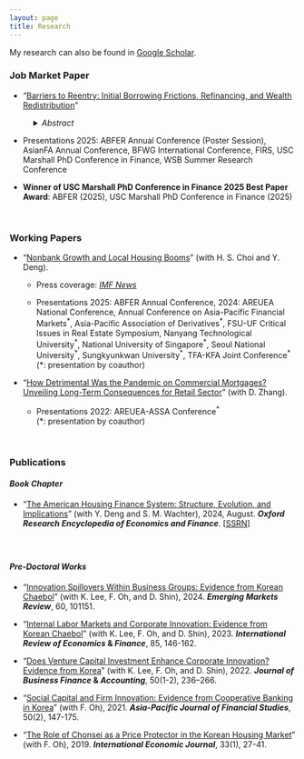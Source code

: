 ```yaml
---
layout: page
title: Research
---
```


<!---
My research interests lie in real estate finance, urban economics, and corporate finance.
 My research can also be found in [Google Scholar](https://scholar.google.com/citations?user=yoon09269).
-->

My research can also be found in [Google Scholar](https://scholar.google.com/citations?user=jjDsVq8AAAAJ&hl=en).

### Job Market Paper 

- “[Barriers to Reentry: Initial Borrowing Frictions,
Refinancing, and Wealth Redistribution](https://uwmadison.box.com/s/k1wb204duthhw3ig9itaxrqe6cp1htvf)” 

<div style="margin-left: 3em;">
<details>
  <summary><em>Abstract</em></summary>
 <div style="margin-left: 1em; font-size: 0.9em; line-height: 1.5">
This paper examines how frictions encountered during the initial purchase mortgage origination process shape borrowers’ future refinancing behavior and contribute to wealth disparities. Leveraging variation in loan officer workload as a quasi-random source of lender-induced origination delays, I find that experiencing a 60+ day delay lowers quarterly refinancing rates by 16–24%. Minority borrowers, low-income households, and those with lower credit scores are more likely to encounter such frictions, with evidence pointing to lender bias as a potential driver of racial disparities. A structural model implies a present value loss of $6,641 per delayed borrower, which amounts to $2.8 billion in overpayments each year when scaled to the U.S. market. Importantly, these losses are not evenly distributed: conditional on the same delay event, minority borrowers incur greater financial losses than White borrowers, largely due to a lower baseline likelihood of acting on refinancing opportunities. Together, these findings demonstrate how subtle frictions in the origination process can lead to persistent financial disadvantages and entrench wealth inequality.
</div>
</details>
</div>
 
  - Presentations 2025: ABFER Annual Conference (Poster Session), AsianFA Annual Conference, BFWG International Conference, FIRS, USC Marshall PhD Conference in Finance, WSB Summer Research Conference
    
  - **Winner of USC Marshall PhD Conference in Finance 2025 Best Paper Award**: ABFER (2025), USC Marshall PhD Conference in Finance (2025)

<br/>

### Working Papers 
 
- “[Nonbank Growth and Local Housing Booms](https://papers.ssrn.com/sol3/papers.cfm?abstract_id=4746656)” (with H. S. Choi and Y. Deng).  

  - Press coverage: [_IMF News_](https://www.insidemortgagefinance.com/articles/230744-more-nonbank-lending-democratizes-home-price-inflation?v=preview)
    
  - Presentations 2025: ABFER Annual Conference, 2024: AREUEA National Conference, Annual Conference on Asia-Pacific Financial Markets<sup>\*</sup>, Asia-Pacific Association of Derivatives<sup>\*</sup>, FSU-UF Critical Issues in Real Estate Symposium, Nanyang Technological University<sup>\*</sup>, National University of Singapore<sup>\*</sup>, Seoul National University<sup>\*</sup>, Sungkyunkwan University<sup>\*</sup>, TFA-KFA Joint Conference<sup>\*</sup> <br> (\*: presentation by coauthor)


- “[How Detrimental Was the Pandemic on Commercial Mortgages? Unveiling Long-Term Consequences for Retail Sector](https://papers.ssrn.com/sol3/papers.cfm?abstract_id=4714155)” (with D. Zhang).

  - Presentations 2022: AREUEA-ASSA Conference<sup>\*</sup> <br> (\*: presentation by coauthor) 

<br/>

### Publications


#### _Book Chapter_
 
- “[The American Housing Finance System: Structure, Evolution, and Implications](https://oxfordre.com/economics/display/10.1093/acrefore/9780190625979.001.0001/acrefore-9780190625979-e-924)” (with Y. Deng and S. M. Wachter), 2024, August. **_Oxford Research Encyclopedia of Economics and Finance_**. [[SSRN](https://papers.ssrn.com/sol3/papers.cfm?abstract_id=4750853)]

   <!-- - Office Hour: 1:00 pm - 2:00 pm, Tuesdays and Thursdays -->


#### 　
#### _Pre-Doctoral Works_
 
- “[Innovation Spillovers Within Business Groups: Evidence from Korean Chaebol](https://www.sciencedirect.com/science/article/pii/S1566014124000463)” (with K. Lee, F. Oh, and D. Shin), 2024. **_Emerging Markets Review_**, 60, 101151.

- “[Internal Labor Markets and Corporate Innovation: Evidence from Korean Chaebol](https://doi.org/10.1016/j.iref.2023.01.019)” (with K. Lee, F. Oh, and D. Shin), 2023. **_International Review of Economics_ & _Finance_**, 85, 146-162.

- “[Does Venture Capital Investment Enhance Corporate Innovation? Evidence from Korea](https://onlinelibrary.wiley.com/doi/full/10.1111/jbfa.12618)” (with K. Lee, F. Oh, and D. Shin), 2022. **_Journal of Business Finance_ & _Accounting_**, 50(1-2), 236–266.

- “[Social Capital and Firm Innovation: Evidence from Cooperative Banking in Korea](https://onlinelibrary.wiley.com/doi/full/10.1111/ajfs.12333)” (with F. Oh), 2021. **_Asia-Pacific Journal of Financial Studies_**, 50(2), 147-175.

- “[The Role of Chonsei as a Price Protector in the Korean Housing Market](https://www.tandfonline.com/doi/abs/10.1080/10168737.2019.1570300)” (with F. Oh), 2019. **_International Economic Journal_**, 33(1), 27-41. 
